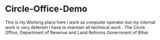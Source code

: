 # Circle-Office-Demo
This is my Working place here i work as computer operator but my internal work is very deferent  I have to maintain all technical work . The Circle Office, Department of Revenue and Land Reforms Government of Bihar 
